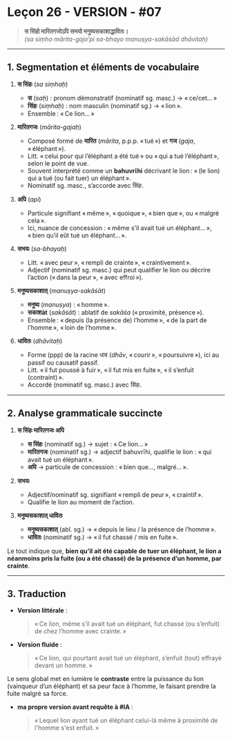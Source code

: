 # Leçon 26 - VERSION - #07

> **स सिंहो मारितगजोऽपि सभयो मनुष्यसकाशाद्धावितः।**  
> *(sa siṃho mārita-gajo’pi sa-bhayo manuṣya-sakāśād dhāvitaḥ)*

---

## 1. Segmentation et éléments de vocabulaire

1. **स सिंहः** (*sa siṃhaḥ*)  
   - **स** (*saḥ*) : pronom démonstratif (nominatif sg. masc.) → « ce/cet… »  
   - **सिंहः** (*siṃhaḥ*) : nom masculin (nominatif sg.) → « lion ».  
   - Ensemble : « Ce lion… »

2. **मारितगजः** (*mārita-gajaḥ*)  
   - Composé formé de **मारित** (*mārita*, p.p.p. « tué ») et **गज** (*gaja*, « éléphant »).  
   - Litt. « celui pour qui l’éléphant a été tué » ou « qui a tué l’éléphant », selon le point de vue.  
   - Souvent interprété comme un **bahuvrīhi** décrivant le lion : « (le lion) qui a tué (ou fait tuer) un éléphant ».  
   - Nominatif sg. masc., s’accorde avec सिंहः.  

3. **अपि** (*api*)  
   - Particule signifiant « même », « quoique », « bien que », ou « malgré cela ».  
   - Ici, nuance de concession : « même s’il avait tué un éléphant… », « bien qu’il eût tué un éléphant… ».

4. **सभयः** (*sa-bhayaḥ*)  
   - Litt. « avec peur », « rempli de crainte », « craintivement ».  
   - Adjectif (nominatif sg. masc.) qui peut qualifier le lion ou décrire l’action (« dans la peur », « avec effroi »).  

5. **मनुष्यसकाशात्** (*manuṣya-sakāśāt*)  
   - **मनुष्य** (*manuṣya*) : « homme ».  
   - **सकाशāt** (*sakāśāt*) : ablatif de *sakāśa* (« proximité, présence »).  
   - Ensemble : « depuis (la présence de) l’homme », « de la part de l’homme », « loin de l’homme ».  

6. **धावितः** (*dhāvitaḥ*)  
   - Forme (ppp) de la racine धाव (*dhāv*, « courir », « poursuivre »), ici au passif ou causatif passif.  
   - Litt. « il fut poussé à fuir », « il fut mis en fuite », « il s’enfuit (contraint) ».  
   - Accordé (nominatif sg. masc.) avec सिंहः.

---

## 2. Analyse grammaticale succincte

1. **स सिंहः मारितगजः अपि**  
   - **स सिंहः** (nominatif sg.) → sujet : « Ce lion… »  
   - **मारितगजः** (nominatif sg.) → adjectif bahuvrīhi, qualifie le lion : « qui avait tué un éléphant ».  
   - **अपि** → particule de concession : « bien que…, malgré… ».  

2. **सभयः**  
   - Adjectif/nominatif sg. signifiant « rempli de peur », « craintif ».  
   - Qualifie le lion au moment de l’action.  

3. **मनुष्यसकाशात् धावितः**  
   - **मनुष्यसकाशात्** (abl. sg.) → « depuis le lieu / la présence de l’homme ».  
   - **धावितः** (nominatif sg.) → « il fut chassé / mis en fuite ».  

Le tout indique que, **bien qu’il ait été capable de tuer un éléphant, le lion a néanmoins pris la fuite (ou a été chassé) de la présence d’un homme, par crainte**.

---

## 3. Traduction

- **Version littérale** :  
  > « Ce lion, même s’il avait tué un éléphant, fut chassé (ou s’enfuit) de chez l’homme avec crainte. »

- **Version fluide** :  
  > « Ce lion, qui pourtant avait tué un éléphant, s’enfuit (tout) effrayé devant un homme. »

Le sens global met en lumière le **contraste** entre la puissance du lion (vainqueur d’un éléphant) et sa peur face à l’homme, le faisant prendre la fuite malgré sa force.

- **ma propre version avant requête à #IA** :  
  > « Lequel lion ayant tué un éléphant celui-là même à proximité de l'homme s'est enfuit. »
